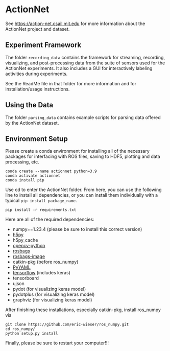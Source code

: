 
# ActionNet

See https://action-net.csail.mit.edu for more information about the ActionNet project and dataset.

## Experiment Framework

The folder `recording_data` contains the framework for streaming, recording, visualizing, and post-processing data from the suite of sensors used for the ActionNet experiments. It also includes a GUI for interactively labeling activities during experiments.

See the ReadMe file in that folder for more information and for installation/usage instructions.

## Using the Data

The folder `parsing_data` contains example scripts for parsing data offered by the ActionNet dataset.


## Environment Setup
Please create a conda environment for installing all of the necessary packages for interfacing with ROS files, saving to HDF5, plotting and data processing, etc.

```
conda create --name actionnet python=3.9
conda activate actionnet
conda install pip
```

Use cd to enter the ActionNet folder. From here, you can use the following line to install all dependencies, or you can install them individually with a typical `pip install package_name`.

```
pip install -r requirements.txt
```

Here are all of the required dependencies:
- numpy==1.23.4 (please be sure to install this correct version)
- [h5py](https://docs.h5py.org/en/stable/build.html)
- h5py_cache
- [opencv-python](https://pypi.org/project/opencv-python/)
- [rosbags](https://pypi.org/project/rosbags/)
- [rosbags-image](https://pypi.org/project/rosbags-image/)
- catkin-pkg (before ros_numpy)
- [PyYAML](https://pypi.org/project/PyYAML/)
- [tensorflow](https://www.tensorflow.org/install/pip) (includes keras)
- tensorboard
- ujson
- pydot (for visualizing keras model)
- pydotplus (for visualizing keras model)
- graphviz (for visualizing keras model)

After finishing these installations, especially catkin-pkg, install ros_numpy via
```
git clone https://github.com/eric-wieser/ros_numpy.git
cd ros_numpy/
python setup.py install
```

Finally, please be sure to restart your computer!!!








